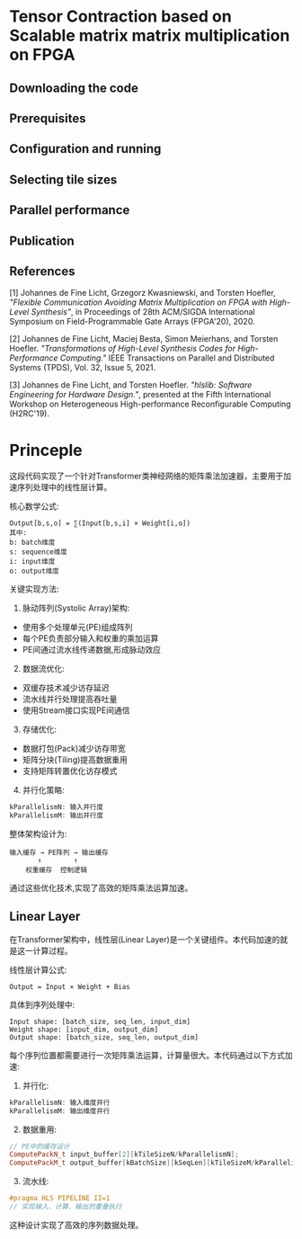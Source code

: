 Tensor Contraction based on Scalable matrix matrix multiplication on FPGA
=============================================

Downloading the code
--------------------

Prerequisites
-------------

Configuration and running
-------------------------

Selecting tile sizes
--------------------

Parallel performance
--------------------

Publication
-----------

References
----------

[1] Johannes de Fine Licht, Grzegorz Kwasniewski, and Torsten Hoefler, _"Flexible Communication Avoiding Matrix Multiplication on FPGA with High-Level Synthesis"_, in Proceedings of 28th ACM/SIGDA International Symposium on Field-Programmable Gate Arrays (FPGA'20), 2020.

[2] Johannes de Fine Licht, Maciej Besta, Simon Meierhans, and Torsten Hoefler. _"Transformations of High-Level Synthesis Codes for High-Performance Computing."_ IEEE Transactions on Parallel and Distributed Systems (TPDS), Vol. 32, Issue 5, 2021.

[3] Johannes de Fine Licht, and Torsten Hoefler. _"hlslib: Software Engineering for Hardware Design."_, presented at the Fifth International Workshop on
Heterogeneous High-performance Reconfigurable Computing (H2RC'19).



# Princeple

这段代码实现了一个针对Transformer类神经网络的矩阵乘法加速器，主要用于加速序列处理中的线性层计算。

核心数学公式:
```
Output[b,s,o] = ∑(Input[b,s,i] × Weight[i,o])
其中:
b: batch维度
s: sequence维度  
i: input维度
o: output维度
```

关键实现方法:

1. 脉动阵列(Systolic Array)架构:
- 使用多个处理单元(PE)组成阵列
- 每个PE负责部分输入和权重的乘加运算
- PE间通过流水线传递数据,形成脉动效应

2. 数据流优化:
- 双缓存技术减少访存延迟
- 流水线并行处理提高吞吐量
- 使用Stream接口实现PE间通信

3. 存储优化:
- 数据打包(Pack)减少访存带宽
- 矩阵分块(Tiling)提高数据重用
- 支持矩阵转置优化访存模式

4. 并行化策略:
```cpp
kParallelismN: 输入并行度
kParallelismM: 输出并行度
```

整体架构设计为:
```
输入缓存 → PE阵列 → 输出缓存
       ↑        ↑
    权重缓存  控制逻辑
```

通过这些优化技术,实现了高效的矩阵乘法运算加速。



## Linear Layer ##

在Transformer架构中，线性层(Linear Layer)是一个关键组件。本代码加速的就是这一计算过程。

线性层计算公式:
```
Output = Input × Weight + Bias
```

具体到序列处理中:
```
Input shape: [batch_size, seq_len, input_dim]
Weight shape: [input_dim, output_dim] 
Output shape: [batch_size, seq_len, output_dim]
```

每个序列位置都需要进行一次矩阵乘法运算，计算量很大。本代码通过以下方式加速:

1. 并行化:
```cpp
kParallelismN: 输入维度并行 
kParallelismM: 输出维度并行
```

2. 数据重用:
```cpp
// PE中的缓存设计
ComputePackN_t input_buffer[2][kTileSizeN/kParallelismN];
ComputePackM_t output_buffer[kBatchSize][kSeqLen][kTileSizeM/kParallelismM];
```

3. 流水线:
```cpp
#pragma HLS PIPELINE II=1
// 实现输入、计算、输出的重叠执行
```

这种设计实现了高效的序列数据处理。

